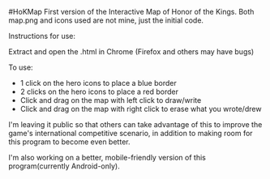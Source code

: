 #HoKMap
First version of the Interactive Map of Honor of the Kings. Both map.png and icons used are not mine, just the initial code.

Instructions for use:

Extract and open the .html in Chrome (Firefox and others may have bugs)

To use:
- 1 click on the hero icons to place a blue border
- 2 clicks on the hero icons to place a red border
- Click and drag on the map with left click to draw/write
- Click and drag on the map with right click to erase what you wrote/drew

I'm leaving it public so that others can take advantage of this to improve the game's international competitive scenario, in addition to making room for this program to become even better.

I'm also working on a better, mobile-friendly version of this program(currently Android-only).
